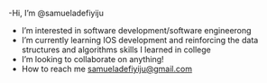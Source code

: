 -Hi, I’m @samueladefiyiju
- I’m interested in software development/software engineerong
- I’m currently learning IOS development and reinforcing the data structures and algorithms skills I learned in college 
- I’m looking to collaborate on anything! 
- How to reach me samueladefiyiju@gmail.com 

